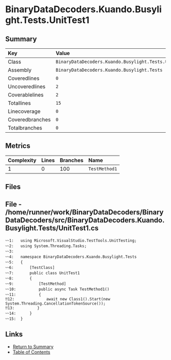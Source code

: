 ﻿# BinaryDataDecoders.Kuando.Busylight.Tests.UnitTest1

## Summary

| Key             | Value                                                 |
| :-------------- | :---------------------------------------------------- |
| Class           | `BinaryDataDecoders.Kuando.Busylight.Tests.UnitTest1` |
| Assembly        | `BinaryDataDecoders.Kuando.Busylight.Tests`           |
| Coveredlines    | `0`                                                   |
| Uncoveredlines  | `2`                                                   |
| Coverablelines  | `2`                                                   |
| Totallines      | `15`                                                  |
| Linecoverage    | `0`                                                   |
| Coveredbranches | `0`                                                   |
| Totalbranches   | `0`                                                   |

## Metrics

| Complexity | Lines | Branches | Name          |
| :--------- | :---- | :------- | :------------ |
| 1          | 0     | 100      | `TestMethod1` |

## Files

## File - /home/runner/work/BinaryDataDecoders/BinaryDataDecoders/src/BinaryDataDecoders.Kuando.Busylight.Tests/UnitTest1.cs

```CSharp
〰1:   using Microsoft.VisualStudio.TestTools.UnitTesting;
〰2:   using System.Threading.Tasks;
〰3:   
〰4:   namespace BinaryDataDecoders.Kuando.Busylight.Tests
〰5:   {
〰6:       [TestClass]
〰7:       public class UnitTest1
〰8:       {
〰9:           [TestMethod]
〰10:          public async Task TestMethod1()
〰11:          {
‼12:              await new Class1().Start(new System.Threading.CancellationTokenSource());
‼13:          }
〰14:      }
〰15:  }
```

## Links

* [Return to Summary](Summary.md)
* [Table of Contents](../TOC.md)

